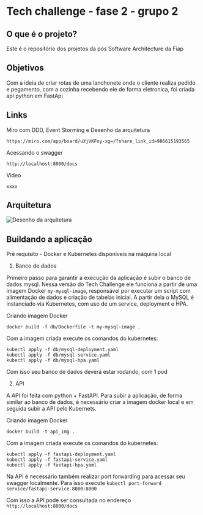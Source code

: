 # Tech challenge - fase 2 - grupo 2

## O que é o projeto?
Este é o repositório dos projetos da pós Software Architecture da Fiap


## Objetivos

Com a ideia de criar rotas de uma lanchonete onde o cliente realiza pedido e pegamento, com a cozinha recebendo ele de forma eletronica, foi criada api python em FastApi


## Links

Miro com DDD, Event Storming e Desenho da arquitetura

```https://miro.com/app/board/uXjVKFny-xg=/?share_link_id=986615193565 ```


Acessando o swagger

``` http://localhost:8000/docs ``` 

Video

``` xxxx ```


## Arquitetura

![Desenho da arquitetura](img/desenho.png?raw=true "Title")


## Buildando a aplicação

Pré requisito - Docker e Kubernetes disponíveis na máquina local

1. Banco de dados

Primeiro passo para garantir a execução da aplicação é subir o banco de dados mysql.
Nessa versão do Tech Challenge ele funciona a partir de uma imagem Docker `my-mysql-image`, responsável por executar um script com alimentação de dados e criação de tabelas inicial.
A partir dela o MySQL é instanciado via Kubernetes, com uso de um service, deployment e HPA.


Criando imagem Docker

`docker build -f db/Dockerfile -t my-mysql-image . `

Com a imagem criada execute os comandos do kubernetes:

```
kubectl apply -f db/mysql-deployment.yaml
kubectl apply -f db/mysql-service.yaml
kubectl apply -f db/mysql-hpa.yaml
```

Com isso seu banco de dados deverá estar rodando, com 1 pod

2. API

A API foi feita com python + FastAPI. Para subir a aplicação, de forma similar ao banco de dados, é necessário criar a imagem docker local e em seguida subir a API pelo Kubernets.

Criando imagem Docker

`docker build -t api_img . `

Com a imagem criada execute os comandos do kubernetes:

```
kubectl apply -f fastapi-deployment.yaml
kubectl apply -f fastapi-service.yaml
kubectl apply -f fastapi-hpa.yaml
```

Na API é necessário também realizar port forwarding para acessar seu swagger localmente.
Para isso execute 
`kubectl port-forward service/fastapi-service 8000:8000` 

Com isso a API pode ser consultada no endereço `http://localhost:8000/docs`

